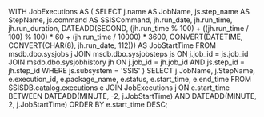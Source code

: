 WITH JobExecutions AS (
    SELECT 
        j.name AS JobName,
        js.step_name AS StepName,
        js.command AS SSISCommand,
        jh.run_date,
        jh.run_time,
        jh.run_duration,
        DATEADD(SECOND, (jh.run_time % 100) + ((jh.run_time / 100) % 100) * 60 + (jh.run_time / 10000) * 3600, 
                CONVERT(DATETIME, CONVERT(CHAR(8), jh.run_date, 112))) AS JobStartTime
    FROM msdb.dbo.sysjobs j
    JOIN msdb.dbo.sysjobsteps js ON j.job_id = js.job_id
    JOIN msdb.dbo.sysjobhistory jh ON j.job_id = jh.job_id AND js.step_id = jh.step_id
    WHERE js.subsystem = 'SSIS'
)
SELECT 
    j.JobName,
    j.StepName,
    e.execution_id,
    e.package_name,
    e.status,
    e.start_time,
    e.end_time
FROM SSISDB.catalog.executions e
JOIN JobExecutions j
ON e.start_time BETWEEN DATEADD(MINUTE, -2, j.JobStartTime) AND DATEADD(MINUTE, 2, j.JobStartTime)
ORDER BY e.start_time DESC;